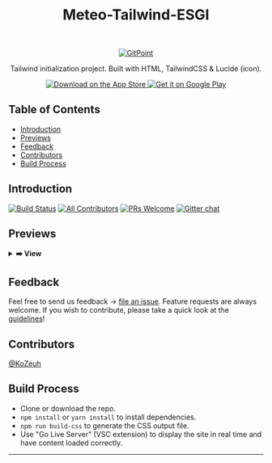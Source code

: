 <h1 align="center"> Meteo-Tailwind-ESGI </h1> <br>
<p align="center">
  <a href="https://gitpoint.co/">
    <img alt="GitPoint" title="GitPoint" src="logo.gif" width="450">
  </a>
</p>

<p align="center">
    Tailwind initialization project. Built with HTML, TailwindCSS & Lucide (icon).
</p>

<p align="center">
  <a href="#">
    <img alt="Download on the App Store" title="App Store" src="http://i.imgur.com/0n2zqHD.png" width="140">
  </a>

  <a href="#">
    <img alt="Get it on Google Play" title="Google Play" src="http://i.imgur.com/mtGRPuM.png" width="140">
  </a>
</p>

<!-- START doctoc generated TOC please keep comment here to allow auto update -->
<!-- DON'T EDIT THIS SECTION, INSTEAD RE-RUN doctoc TO UPDATE -->
## Table of Contents

- [Introduction](#introduction)
- [Previews](#previews)
- [Feedback](#feedback)
- [Contributors](#contributors)
- [Build Process](#build-process)

<!-- END doctoc generated TOC please keep comment here to allow auto update -->

## Introduction

[![Build Status](https://img.shields.io/travis/gitpoint/git-point.svg?style=flat-square)](https://travis-ci.org/KoZeuh/Meteo-Tailwind-ESGI)
[![All Contributors](https://img.shields.io/badge/all_contributors-1-orange.svg?style=flat-square)](./CONTRIBUTORS.md)
[![PRs Welcome](https://img.shields.io/badge/PRs-welcome-brightgreen.svg?style=flat-square)](http://makeapullrequest.com)
[![Gitter chat](https://img.shields.io/badge/chat-on_gitter-008080.svg?style=flat-square)](https://gitter.im/Meteo-Tailwind-ESGI)

## Previews

<details>
  <summary><strong>➡️ View</strong></summary>
  <br/>
  <img align="left" src="previews/home.png" width="280" target="_blank"/>
</details>

## Feedback

Feel free to send us feedback -> [file an issue](https://github.com/KoZeuh/Meteo-Tailwind-ESGI/issues/new). Feature requests are always welcome. If you wish to contribute, please take a quick look at the [guidelines](./CONTRIBUTING.md)!

## Contributors

[@KoZeuh](https://github.com/KoZeuh)

## Build Process

- Clone or download the repo.
- `npm install` or `yarn install` to install dependencies.
- `npm run build-css` to generate the CSS output file.
- Use "Go Live Server" (VSC extension) to display the site in real time and have content loaded correctly.

----------------------------------------------------------------------------------------------------------------------------------------------------------------------------------------------------------------------------------------------------------


